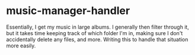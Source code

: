 # music-manager-handler
Essentially, I get my music in large albums.  I generally then filter through it, but it takes time keeping track of which folder I'm in, making sure I don't accidentally delete any files, and more.  Writing this to handle that situation more easily.
